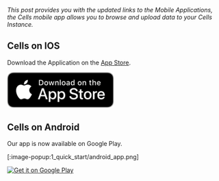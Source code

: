 _This post provides you with the updated links to the Mobile Applications, the Cells mobile app allows you to browse and upload data to your Cells Instance._

## Cells on IOS

Download the Application on the [App Store](https://apps.apple.com/fr/app/pydio/id1109419882?l=en).


<a href='https://apps.apple.com/fr/app/pydio/id1109419882?l=en'><img alt='Get it on Google Play' src='https://raw.githubusercontent.com/pydio/pydio-doc-admin-guide/cells-v2.2/images/1_quick_start/app-store-badge.png' style="width:250px"/></a>

## Cells on Android

Our app is now available on Google Play.

[:image-popup:1_quick_start/android_app.png]

<a href='https://play.google.com/store/apps/details?id=com.pydio.android.Client&hl=en&pcampaignid=pcampaignidMKT-Other-global-all-co-prtnr-py-PartBadge-Mar2515-1'><img alt='Get it on Google Play' src='https://play.google.com/intl/en_us/badges/images/generic/en-play-badge.png' style="width:300px"/></a>